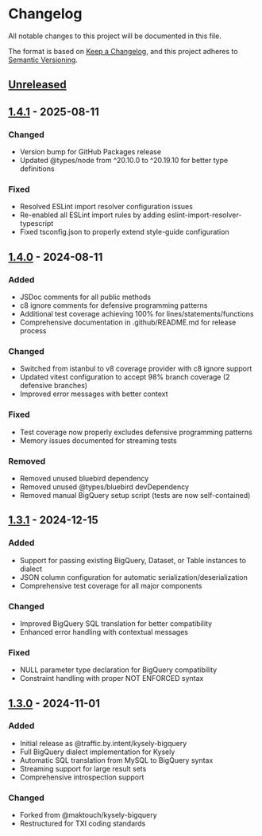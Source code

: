 # Changelog

All notable changes to this project will be documented in this file.

The format is based on [Keep a Changelog](https://keepachangelog.com/en/1.0.0/),
and this project adheres to [Semantic Versioning](https://semver.org/spec/v2.0.0.html).

## [Unreleased]

## [1.4.1] - 2025-08-11

### Changed
- Version bump for GitHub Packages release
- Updated @types/node from ^20.10.0 to ^20.19.10 for better type definitions

### Fixed
- Resolved ESLint import resolver configuration issues
- Re-enabled all ESLint import rules by adding eslint-import-resolver-typescript
- Fixed tsconfig.json to properly extend style-guide configuration

## [1.4.0] - 2024-08-11

### Added
- JSDoc comments for all public methods
- c8 ignore comments for defensive programming patterns
- Additional test coverage achieving 100% for lines/statements/functions
- Comprehensive documentation in .github/README.md for release process

### Changed
- Switched from istanbul to v8 coverage provider with c8 ignore support
- Updated vitest configuration to accept 98% branch coverage (2 defensive branches)
- Improved error messages with better context

### Fixed
- Test coverage now properly excludes defensive programming patterns
- Memory issues documented for streaming tests

### Removed
- Removed unused bluebird dependency
- Removed unused @types/bluebird devDependency
- Removed manual BigQuery setup script (tests are now self-contained)

## [1.3.1] - 2024-12-15

### Added
- Support for passing existing BigQuery, Dataset, or Table instances to dialect
- JSON column configuration for automatic serialization/deserialization
- Comprehensive test coverage for all major components

### Changed
- Improved BigQuery SQL translation for better compatibility
- Enhanced error handling with contextual messages

### Fixed
- NULL parameter type declaration for BigQuery compatibility
- Constraint handling with proper NOT ENFORCED syntax

## [1.3.0] - 2024-11-01

### Added
- Initial release as @traffic.by.intent/kysely-bigquery
- Full BigQuery dialect implementation for Kysely
- Automatic SQL translation from MySQL to BigQuery syntax
- Streaming support for large result sets
- Comprehensive introspection support

### Changed
- Forked from @maktouch/kysely-bigquery
- Restructured for TXI coding standards

[Unreleased]: https://github.com/trafficbyintent/kysely-bigquery/compare/v1.4.1...HEAD
[1.4.1]: https://github.com/trafficbyintent/kysely-bigquery/compare/v1.4.0...v1.4.1
[1.4.0]: https://github.com/trafficbyintent/kysely-bigquery/compare/v1.3.1...v1.4.0
[1.3.1]: https://github.com/trafficbyintent/kysely-bigquery/compare/v1.3.0...v1.3.1
[1.3.0]: https://github.com/trafficbyintent/kysely-bigquery/releases/tag/v1.3.0